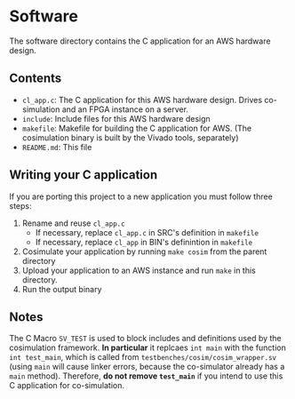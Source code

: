 # Software

The software directory contains the C application for an AWS hardware design.

## Contents

- `cl_app.c`: The C application for this AWS hardware design. Drives
  co-simulation and an FPGA instance on a server.
- `include`: Include files for this AWS hardware design
- `makefile`: Makefile for building the C application for AWS. (The cosimulation
  binary is built by the Vivado tools, separately)
- `README.md`: This file

## Writing your C application

If you are porting this project to a new application you must follow three steps:

1. Rename and reuse `cl_app.c`
    - If necessary, replace `cl_app.c` in SRC's definition in `makefile`
    - If necessary, replace `cl_app` in BIN's definintion in `makefile`
2. Cosimulate your application by running `make cosim` from the parent directory
3. Upload your application to an AWS instance and run `make` in this directory.
4. Run the output binary

## Notes

The C Macro `SV_TEST` is used to block includes and definitions used by the
cosimulation framework. **In particular** it replcaes `int main` with the
function `int test_main`, which is called from
`testbenches/cosim/cosim_wrapper.sv` (using `main` will cause linker errors,
because the co-simulator already has a `main` method). Therefore, **do not remove
`test_main`** if you intend to use this C application for co-simulation.

